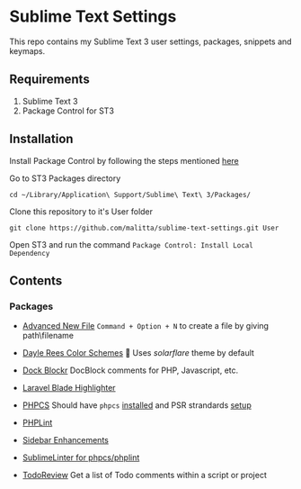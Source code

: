 # Sublime Text Settings

This repo contains my Sublime Text 3 user settings, packages, snippets and keymaps.

## Requirements

1. Sublime Text 3
2. Package Control for ST3

## Installation

Install Package Control by following the steps mentioned [here](https://packagecontrol.io/installation#st3)

Go to ST3 Packages directory

	cd ~/Library/Application\ Support/Sublime\ Text\ 3/Packages/

Clone this repository to it's User folder

    git clone https://github.com/malitta/sublime-text-settings.git User

Open ST3 and run the command `Package Control: Install Local Dependency`

## Contents

### Packages

- [Advanced New File](https://github.com/skuroda/Sublime-AdvancedNewFile)
	`Command + Option + N` to create a file by giving path\filename

- [Dayle Rees Color Schemes](https://github.com/daylerees/colour-schemes) 🐼
	Uses _solarflare_ theme by default

- [Dock Blockr](https://github.com/spadgos/sublime-jsdocs)
	DocBlock comments for PHP, Javascript, etc.

- [Laravel Blade Highlighter](https://github.com/Medalink/laravel-blade)

- [PHPCS](https://github.com/benmatselby/sublime-phpcs)
	Should have `phpcs` [installed](http://tedshd.logdown.com/posts/246406-php-install-phpcsphp-codesniffer) and PSR strandards [setup](http://cs.sensiolabs.org/)

- [PHPLint](https://github.com/SublimeLinter/SublimeLinter-phplint)

- [Sidebar Enhancements](https://github.com/titoBouzout/SideBarEnhancements)

- [SublimeLinter for phpcs/phplint](https://github.com/SublimeLinter/SublimeLinter-php)

- [TodoReview](https://github.com/jonathandelgado/SublimeTodoReview)
	Get a list of Todo comments within a script or project
